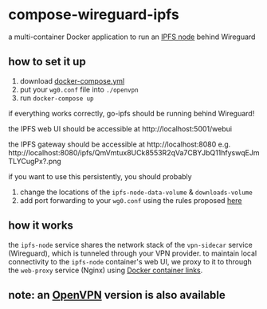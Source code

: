 # compose-wireguard-ipfs

a multi-container Docker application to run an [IPFS node](https://hub.docker.com/r/linuxserver/ipfs) behind Wireguard

## how to set it up

1. download [docker-compose.yml](/docker-compose.yml)
1. put your `wg0.conf` file into `./openvpn`
1. run `docker-compose up`

if everything works correctly, go-ipfs should be running behind Wireguard!

the IPFS web UI should be accessible at http://localhost:5001/webui

the IPFS gateway should be accessible at http://localhost:8080 e.g. http://localhost:8080/ipfs/QmVmtux8UCk8553R2qVa7CBYJbQ11hfyswqEJmTLYCugPx?.png

if you want to use this persistently, you should probably
1. change the locations of the `ipfs-node-data-volume` & `downloads-volume`
1. add port forwarding to your `wg0.conf` using the rules proposed [here](https://github.com/linuxserver/docker-wireguard/issues/58#issuecomment-723702782)

## how it works

the `ipfs-node` service shares the network stack of the `vpn-sidecar` service (Wireguard), which is tunneled through your VPN provider. to maintain local connectivity to the `ipfs-node` container's web UI, we proxy to it to through the `web-proxy` service (Nginx) using [Docker container links](https://docs.docker.com/network/links/).

## note: an [OpenVPN](https://github.com/master-hax/compose-openvpn-ipfs) version is also available

